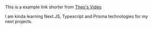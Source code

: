 This is a example link shorter from [Theo's Video](https://www.youtube.com/watch?v=qcyEtvSiM9c)

I am kinda learning Next.JS, Typescript and Prisma technologies for my next projects.
